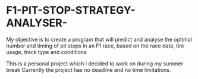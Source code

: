 # F1-PIT-STOP-STRATEGY-ANALYSER-
My objective is to create a program that will predict and analyse the optimal number and timing of pit stops in an F1 race, based on the race data, tire usage, track type and conditions 

This is a personal project which i decided to work on during my summer break
Currently the project has no deadline and no time limitations. 